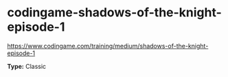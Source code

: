 # codingame-shadows-of-the-knight-episode-1

https://www.codingame.com/training/medium/shadows-of-the-knight-episode-1

**Type:** Classic
